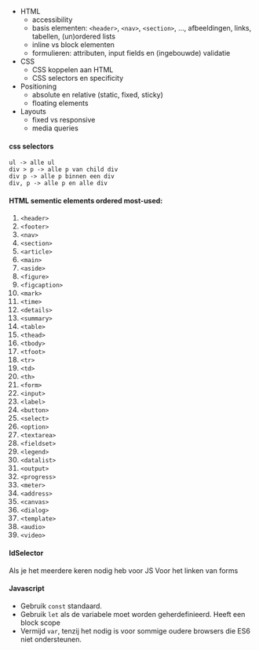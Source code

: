 -   HTML
    -   accessibility
    -   basis elementen: `<header>`, `<nav>`, `<section>`, ..., afbeeldingen, links, tabellen, (un)ordered lists
    -   inline vs block elementen
    -   formulieren: attributen, input fields en (ingebouwde) validatie
-   CSS
    -   CSS koppelen aan HTML
    -   CSS selectors en specificity
-   Positioning
    -   absolute en relative (static, fixed, sticky)
    -   floating elements
-   Layouts
    -   fixed vs responsive
    -   media queries

#### css selectors
	ul -> alle ul
	div > p -> alle p van child div
	div p -> alle p binnen een div
	div, p -> alle p en alle div

#### HTML sementic elements ordered most-used:
1.  `<header>`
2.  `<footer>`
3.  `<nav>`
4.  `<section>`
5.  `<article>`
6.  `<main>`
7.  `<aside>`
8.  `<figure>`
9.  `<figcaption>`
10.  `<mark>`
11.  `<time>`
12.  `<details>`
13.  `<summary>`
14.  `<table>`
15.  `<thead>`
16.  `<tbody>`
17.  `<tfoot>`
18.  `<tr>`
19.  `<td>`
20.  `<th>`
21.  `<form>`
22.  `<input>`
23.  `<label>`
24.  `<button>`
25.  `<select>`
26.  `<option>`
27.  `<textarea>`
28.  `<fieldset>`
29.  `<legend>`
30.  `<datalist>`
31.  `<output>`
32.  `<progress>`
33.  `<meter>`
34.  `<address>`
35.  `<canvas>`
36.  `<dialog>`
37.  `<template>`
38.  `<audio>`
39.  `<video>`

#### IdSelector
Als je het meerdere keren nodig heb voor JS
Voor het linken van forms

#### Javascript
-   Gebruik `const` standaard.
-   Gebruik `let` als de variabele moet worden geherdefinieerd. Heeft een block scope
-   Vermijd `var`, tenzij het nodig is voor sommige oudere browsers die ES6 niet ondersteunen.






